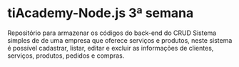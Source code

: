 # tiAcademy-Node.js 3ª semana
Repositório para armazenar os códigos do back-end do CRUD
Sistema simples de de uma empresa que oferece serviços e produtos, neste sistema é possível cadastrar, listar, editar e excluir as informações de clientes, serviços, produtos, pedidos e compras. 
